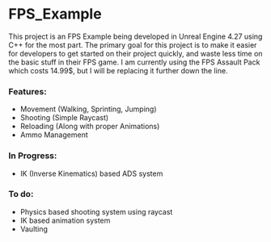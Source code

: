 # FPS_Example

This project is an FPS Example being developed in Unreal Engine 4.27 using C++ for the most part. The primary goal for this project is to make it easier for developers to get started on their project quickly, and waste less time on the basic stuff in their FPS game.
I am currently using the FPS Assault Pack which costs 14.99$, but I will be replacing it further down the line.

### Features:
 - Movement (Walking, Sprinting, Jumping)
 - Shooting (Simple Raycast)
 - Reloading (Along with proper Animations)
 - Ammo Management

 ### In Progress:
 - IK (Inverse Kinematics) based ADS system

### To do:
 - Physics based shooting system using raycast
 - IK based animation system
 - Vaulting
